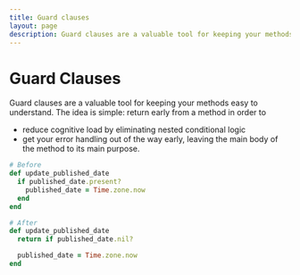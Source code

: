 ```yaml
---
title: Guard clauses
layout: page
description: Guard clauses are a valuable tool for keeping your methods easy to understand.
---
```


# Guard Clauses

Guard clauses are a valuable tool for keeping your methods easy to understand. The idea is simple: return early from a method in order to

* reduce cognitive load by eliminating nested conditional logic
* get your error handling out of the way early, leaving the main body of the method to its main purpose.


```ruby
# Before
def update_published_date
  if published_date.present?
    published_date = Time.zone.now
  end
end

# After
def update_published_date
  return if published_date.nil?

  published_date = Time.zone.now
end
```